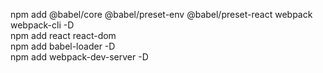 npm add @babel/core @babel/preset-env @babel/preset-react webpack webpack-cli -D  
npm add react react-dom  
npm add babel-loader -D  
npm add webpack-dev-server -D  